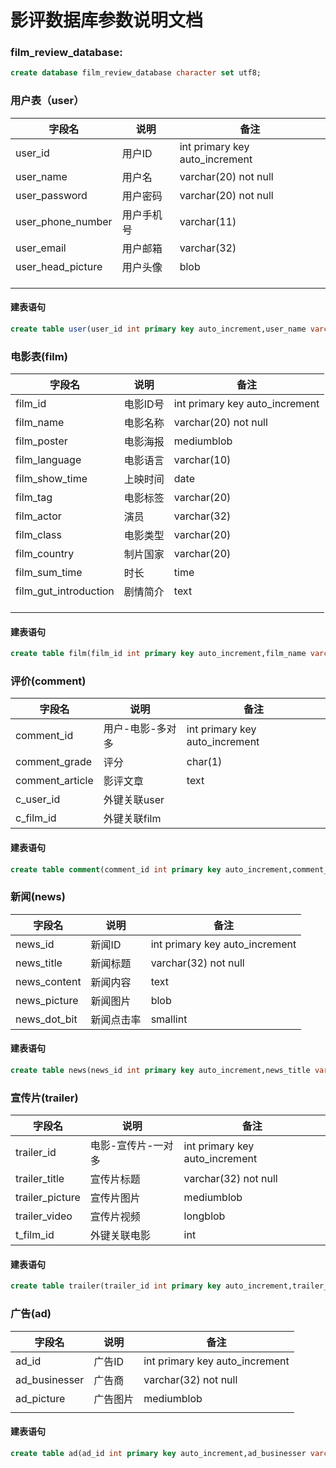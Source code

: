

# 影评数据库参数说明文档

### film_review_database:

```sql
create database film_review_database character set utf8;
```



### 用户表（user）

| 字段名            | 说明       | 备注                           |
| ----------------- | ---------- | ------------------------------ |
| user_id           | 用户ID     | int primary key auto_increment |
| user_name         | 用户名     | varchar(20) not null           |
| user_password     | 用户密码   | varchar(20) not null           |
| user_phone_number | 用户手机号 | varchar(11)                    |
| user_email        | 用户邮箱   | varchar(32)                    |
| user_head_picture | 用户头像   | blob                           |
|                   |            |                                |
|                   |            |                                |
|                   |            |                                |

#### 建表语句

```sql
create table user(user_id int primary key auto_increment,user_name varchar(20) not null,user_password varchar(20) not null,user_phone_number varchar(11),user_email varchar(32),user_head_picture blob);
```



### 电影表(film)

| 字段名                | 说明     | 备注                           |
| --------------------- | -------- | ------------------------------ |
| film_id               | 电影ID号 | int primary key auto_increment |
| film_name             | 电影名称 | varchar(20) not null           |
| film_poster           | 电影海报 | mediumblob                     |
| film_language         | 电影语言 | varchar(10)                    |
| film_show_time        | 上映时间 | date                           |
| film_tag              | 电影标签 | varchar(20)                    |
| film_actor            | 演员     | varchar(32)                    |
| film_class            | 电影类型 | varchar(20)                    |
| film_country          | 制片国家 | varchar(20)                    |
| film_sum_time         | 时长     | time                           |
| film_gut_introduction | 剧情简介 | text                           |
|                       |          |                                |
|                       |          |                                |
|                       |          |                                |

#### 建表语句

```sql
create table film(film_id int primary key auto_increment,film_name varchar(20) not null,film_poster mediumblob,film_language varchar(10),film_show_time date,film_tag varchar(20),film_actor varchar(32),film_class varchar(20),film_country varchar(20),film_sum_time time,film_gut_introduction text);
```



### 评价(comment)

| 字段名          | 说明             | 备注                           |
| --------------- | ---------------- | ------------------------------ |
| comment_id      | 用户-电影-多对多 | int primary key auto_increment |
| comment_grade   | 评分             | char(1)                        |
| comment_article | 影评文章         | text                           |
| c_user_id       | 外键关联user     |                                |
| c_film_id       | 外键关联film     |                                |

#### 建表语句

```sql
create table comment(comment_id int primary key auto_increment,comment_grade char(1),comment_article text,c_user_id int,c_film_id int,constraint foreign key(c_user_id) references user(user_id),constraint foreign key(c_film_id) references film(film_id));
```



### 新闻(news)

| 字段名       | 说明       | 备注                           |
| ------------ | ---------- | ------------------------------ |
| news_id      | 新闻ID     | int primary key auto_increment |
| news_title   | 新闻标题   | varchar(32) not null           |
| news_content | 新闻内容   | text                           |
| news_picture | 新闻图片   | blob                           |
| news_dot_bit | 新闻点击率 | smallint                       |

#### 建表语句

```sql
create table news(news_id int primary key auto_increment,news_title varchar(32) not null,news_content text,news_picture blob,news_dot_bit smallint);
```



### 宣传片(trailer)

| 字段名          | 说明               | 备注                           |
| --------------- | ------------------ | ------------------------------ |
| trailer_id      | 电影-宣传片-一对多 | int primary key auto_increment |
| trailer_title   | 宣传片标题         | varchar(32) not null           |
| trailer_picture | 宣传片图片         | mediumblob                     |
| trailer_video   | 宣传片视频         | longblob                       |
| t_film_id       | 外键关联电影       | int                            |

#### 建表语句
```sql
create table trailer(trailer_id int primary key auto_increment,trailer_title varchar(32) not null, trailer_picture mediumblob,trailer_video longblob,t_film_id int,constraint foreign key(t_film_id) references film(film_id));
```



### 广告(ad)

| 字段名        | 说明     | 备注                           |
| ------------- | -------- | ------------------------------ |
| ad_id         | 广告ID   | int primary key auto_increment |
| ad_businesser | 广告商   | varchar(32) not null           |
| ad_picture    | 广告图片 | mediumblob                     |
|               |          |                                |

#### 建表语句

```sql
create table ad(ad_id int primary key auto_increment,ad_businesser varchar(32) not null,ad_picture mediumblob);
```

